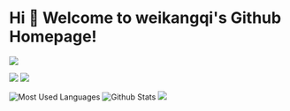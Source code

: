 # Hi 🎉 Welcome to weikangqi's Github Homepage!

<img src="https://readme-typing-svg.herokuapp.com/?lines=Welcome,%20visitor!;Hello%20Github%20World!&font=Roboto" />

<p>
<img src="https://img.shields.io/static/v1?label=Program&message=Python&color=blue"/>

<img src="https://visitor-badge.glitch.me/badge?page_id=https://github.com/weikangqi&right_color=red" />
</p>

![Most Used Languages](https://github-readme-stats.vercel.app/api/top-langs/?username=weikangqi&theme=dark&layout=compact)
![Github Stats](https://github-readme-stats.vercel.app/api?username=wangzirui32&show_icons=true&theme=dark&count_private=true)
![](https://activity-graph.herokuapp.com/graph?username=weikangqi&theme=github)



